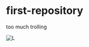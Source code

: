 # first-repository
too much trolling

![L](https://user-images.githubusercontent.com/105502815/169540759-03bbafe4-ba2e-4ec8-8bd8-b55676f5ae6d.jpg)
